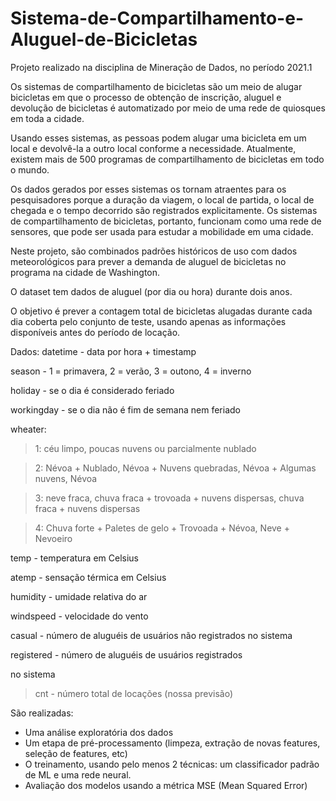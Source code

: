 # Sistema-de-Compartilhamento-e-Aluguel-de-Bicicletas
Projeto realizado na disciplina de Mineração de Dados, no período 2021.1

Os sistemas de compartilhamento de bicicletas são um meio de alugar bicicletas em que o processo de obtenção de inscrição, aluguel e devolução de bicicletas é automatizado por meio de uma rede de quiosques em toda a cidade.
 
Usando esses sistemas, as pessoas podem alugar uma bicicleta em um local e devolvê-la a outro local conforme a necessidade. 
Atualmente, existem mais de 500 programas de compartilhamento de bicicletas em todo o mundo.

Os dados gerados por esses sistemas os tornam atraentes para os pesquisadores porque a duração da viagem, o local de partida, o local de chegada e o tempo decorrido são registrados explicitamente. 
Os sistemas de compartilhamento de bicicletas, portanto, funcionam como uma rede de sensores, que pode ser usada para estudar a mobilidade em uma cidade.

Neste projeto, são combinados padrões históricos de uso com dados meteorológicos para prever a demanda de aluguel de bicicletas no programa na cidade de Washington.

O dataset tem dados de aluguel (por dia ou hora) durante dois anos. 

O objetivo é prever a contagem total de bicicletas alugadas durante cada dia coberta pelo conjunto de teste, usando apenas as informações disponíveis antes do período de locação.

Dados:
datetime - data por hora + timestamp

season - 1 = primavera, 2 = verão, 3 = outono, 4 = inverno

holiday - se o dia é considerado feriado

workingday - se o dia não é fim de semana nem feriado

wheater:
> 1: céu limpo, poucas nuvens ou parcialmente nublado

> 2: Névoa + Nublado, Névoa + Nuvens quebradas, Névoa + Algumas nuvens, Névoa

> 3: neve fraca, chuva fraca + trovoada + nuvens dispersas, chuva fraca + nuvens dispersas

> 4: Chuva forte + Paletes de gelo + Trovoada + Névoa, Neve + Nevoeiro

temp - temperatura em Celsius

atemp - sensação térmica em Celsius

humidity - umidade relativa do ar

windspeed - velocidade do vento

casual - número de aluguéis de usuários não registrados no sistema

registered - número de aluguéis de usuários registrados 

no sistema
> cnt - número total de locações (nossa previsão)

São realizadas:

- Uma análise exploratória dos dados
- Um etapa de pré-processamento (limpeza, extração de novas features, seleção de features, etc)
- O treinamento, usando pelo menos 2 técnicas: um classificador padrão de ML e uma rede neural.
- Avaliação dos modelos usando a métrica MSE (Mean Squared Error)
